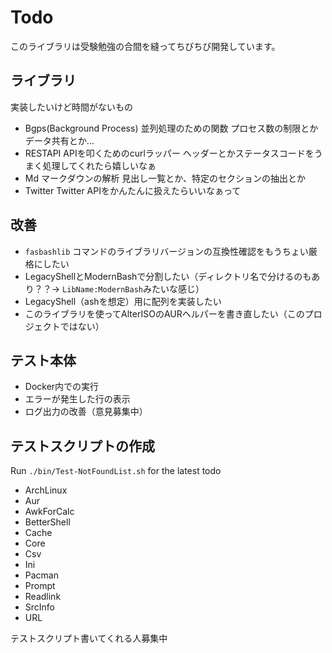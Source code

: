 # Todo 

このライブラリは受験勉強の合間を縫ってちびちび開発しています。

## ライブラリ

実装したいけど時間がないもの

- Bgps(Background Process) 並列処理のための関数
  プロセス数の制限とかデータ共有とか...
- RESTAPI APIを叩くためのcurlラッパー
  ヘッダーとかステータスコードをうまく処理してくれたら嬉しいなぁ
- Md マークダウンの解析
  見出し一覧とか、特定のセクションの抽出とか
- Twitter
  Twitter APIをかんたんに扱えたらいいなぁって

## 改善

- `fasbashlib` コマンドのライブラリバージョンの互換性確認をもうちょい厳格にしたい
- LegacyShellとModernBashで分割したい（ディレクトリ名で分けるのもあり？？→ `LibName:ModernBash`みたいな感じ）
- LegacyShell（ashを想定）用に配列を実装したい
- このライブラリを使ってAlterISOのAURヘルパーを書き直したい（このプロジェクトではない）

## テスト本体

- Docker内での実行
- エラーが発生した行の表示
- ログ出力の改善（意見募集中）

## テストスクリプトの作成

Run `./bin/Test-NotFoundList.sh` for the latest todo

- ArchLinux
- Aur
- AwkForCalc
- BetterShell
- Cache
- Core
- Csv
- Ini
- Pacman
- Prompt
- Readlink
- SrcInfo
- URL

テストスクリプト書いてくれる人募集中
